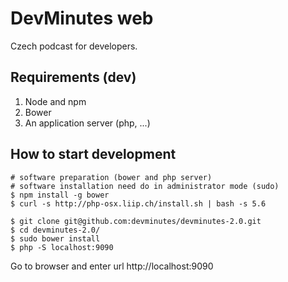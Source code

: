 DevMinutes web
==========

Czech podcast for developers. 

Requirements (dev)
----------------------
1. Node and npm  
2. Bower
3. An application server (php, ...)


How to start development
----------------------
```shell
# software preparation (bower and php server)
# software installation need do in administrator mode (sudo)
$ npm install -g bower
$ curl -s http://php-osx.liip.ch/install.sh | bash -s 5.6

$ git clone git@github.com:devminutes/devminutes-2.0.git
$ cd devminutes-2.0/
$ sudo bower install
$ php -S localhost:9090
```

Go to browser and enter url http://localhost:9090
